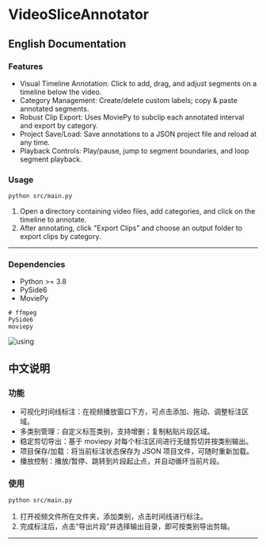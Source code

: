 # VideoSliceAnnotator

## English Documentation

### Features

- Visual Timeline Annotation: Click to add, drag, and adjust segments on a timeline below the video.
- Category Management: Create/delete custom labels; copy & paste annotated segments.
- Robust Clip Export: Uses MoviePy to subclip each annotated interval and export by category.
- Project Save/Load: Save annotations to a JSON project file and reload at any time.
- Playback Controls: Play/pause, jump to segment boundaries, and loop segment playback.



### Usage

```bash
python src/main.py
```

1. Open a directory containing video files, add categories, and click on the timeline to annotate.
2. After annotating, click "Export Clips" and choose an output folder to export clips by category.

---

### Dependencies

- Python >= 3.8
- PySide6
- MoviePy

```text
# ffmpeg
PySide6
moviepy
```
![using](https://github.com/user-attachments/assets/9d3e48b0-2213-47c9-b066-fd9694c0a0be)

## 中文说明

### 功能

- 可视化时间线标注：在视频播放窗口下方，可点击添加、拖动、调整标注区域。
- 多类别管理：自定义标签类别，支持增删；复制粘贴片段区域。
- 稳定剪切导出：基于 moviepy 对每个标注区间进行无缝剪切并按类别输出。
- 项目保存/加载：将当前标注状态保存为 JSON 项目文件，可随时重新加载。
- 播放控制：播放/暂停、跳转到片段起止点，并自动循环当前片段。



### 使用

```bash
python src/main.py
```

1. 打开视频文件所在文件夹，添加类别，点击时间线进行标注。
2. 完成标注后，点击“导出片段”并选择输出目录，即可按类别导出剪辑。

---



